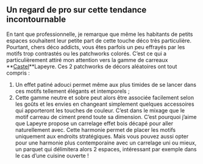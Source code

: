 ## Un regard de pro sur cette tendance incontournable
En tant que professionnelle, je remarque que même les habitants de petits espaces souhaitent leur petite part de cette touche déco très particulière. Pourtant, chers déco addicts, vous êtes parfois un peu effrayés par les motifs trop contrastés ou les patchworks colorés. C’est ce qui a particulièrement attiré mon attention vers la gamme de carreaux **[Castel](/carrelage-castel-30-x-60-cm-FPC280460)**Lapeyre. Ces 2 patchworks de décors aléatoires ont tout compris :
1. Un effet patiné adouci permet même aux plus timides de se lancer dans ces motifs tellement élégants et intemporels ;
2. Cette gamme neutre et sobre peut alors être associée facilement selon les goûts et les envies en changeant simplement quelques accessoires qui apporteront les touches de couleur.
C’est dans le mixage que le motif carreau de ciment prend toute sa dimension. C’est pourquoi j’aime que Lapeyre propose un carrelage effet bois décapé pour aller naturellement avec. Cette harmonie permet de placer les motifs uniquement aux endroits stratégiques. Mais vous pouvez aussi opter pour une harmonie plus contemporaine avec un carrelage uni ou mieux, un parquet qui délimitera alors 2 espaces, intéressant par exemple dans le cas d’une cuisine ouverte !